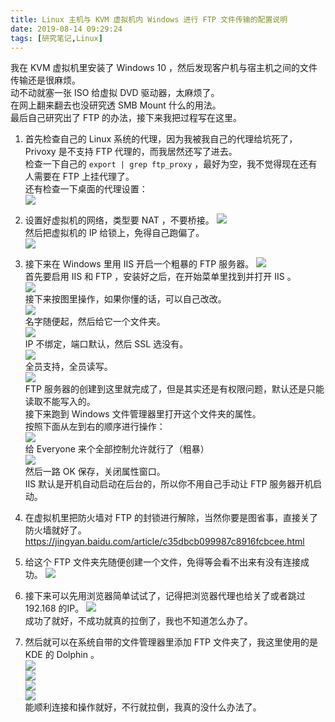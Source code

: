 ```yaml
---
title: Linux 主机与 KVM 虚拟机内 Windows 进行 FTP 文件传输的配置说明
date: 2019-08-14 09:29:24
tags: [研究笔记,Linux]
---
```

我在 KVM 虚拟机里安装了 Windows 10 ，然后发现客户机与宿主机之间的文件传输还是很麻烦。  
动不动就塞一张 ISO 给虚拟 DVD 驱动器，太麻烦了。  
在网上翻来翻去也没研究透 SMB Mount 什么的用法。  
最后自己研究出了 FTP 的办法，接下来我把过程写在这里。  

1. 首先检查自己的 Linux 系统的代理，因为我被我自己的代理给坑死了，Privoxy 是不支持 FTP 代理的，而我居然还写了进去。  
    检查一下自己的 `export | grep ftp_proxy` ，最好为空，我不觉得现在还有人需要在 FTP 上挂代理了。  
    还有检查一下桌面的代理设置：  
    ![](https://s2.ax1x.com/2019/08/14/mPLlUU.png)  
2. 设置好虚拟机的网络，类型要 NAT ，不要桥接。 
    ![](https://s2.ax1x.com/2019/08/14/mPzhaq.png)  
    然后把虚拟机的 IP 给锁上，免得自己跑偏了。  
    ![](https://s2.ax1x.com/2019/08/14/mPzG8O.png)  
3. 接下来在 Windows 里用 IIS 开启一个粗暴的 FTP 服务器。
    ![](https://s2.ax1x.com/2019/08/14/mPOnRH.png)  
    首先要启用 IIS 和 FTP ，安装好之后，在开始菜单里找到并打开 IIS 。  
    ![](https://s2.ax1x.com/2019/08/14/mPOIw6.png)  
    接下来按图里操作，如果你懂的话，可以自己改改。  
    ![](https://s2.ax1x.com/2019/08/14/mPXEXn.png)  
    名字随便起，然后给它一个文件夹。  
    ![](https://s2.ax1x.com/2019/08/14/mPXY0x.png)  
    IP 不绑定，端口默认，然后 SSL 选没有。  
    ![](https://s2.ax1x.com/2019/08/14/mPXynI.png)   
    全员支持，全员读写。  
    ![](https://s2.ax1x.com/2019/08/14/mPXLNT.png)  
    FTP 服务器的创建到这里就完成了，但是其实还是有权限问题，默认还是只能读取不能写入的。  
    接下来跑到 Windows 文件管理器里打开这个文件夹的属性。  
    按照下面从左到右的顺序进行操作：  
    ![](https://s2.ax1x.com/2019/08/14/mPvpRg.png)  
    给 Everyone 来个全部控制允许就行了（粗暴）  
    ![](https://s2.ax1x.com/2019/08/14/mPvGo6.png)  
    然后一路 OK 保存，关闭属性窗口。  
    IIS 默认是开机自动启动在后台的，所以你不用自己手动让 FTP 服务器开机启动。 
4. 在虚拟机里把防火墙对 FTP 的封锁进行解除，当然你要是图省事，直接关了防火墙就好了。  
    https://jingyan.baidu.com/article/c35dbcb099987c8916fcbcee.html   

5. 给这个 FTP 文件夹先随便创建一个文件，免得等会看不出来有没有连接成功。
    ![](https://s2.ax1x.com/2019/08/14/mPvz01.png)
6. 接下来可以先用浏览器简单试试了，记得把浏览器代理也给关了或者跳过 192.168 的IP。
    ![](https://s2.ax1x.com/2019/08/14/mip2En.png)  
    成功了就好，不成功就真的拉倒了，我也不知道怎么办了。  
7. 然后就可以在系统自带的文件管理器里添加 FTP 文件夹了，我这里使用的是 KDE 的 Dolphin 。  
    ![](https://s2.ax1x.com/2019/08/14/miPk1f.png)    
    ![](https://s2.ax1x.com/2019/08/14/miiLLD.png)  
    ![](https://s2.ax1x.com/2019/08/14/miFPQf.png)  
    ![](https://s2.ax1x.com/2019/08/14/miF5nS.png)  
    能顺利连接和操作就好，不行就拉倒，我真的没什么办法了。  

